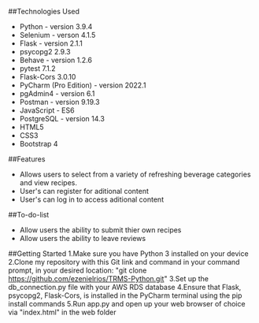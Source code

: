 ##Technologies Used
- Python - version 3.9.4
- Selenium - verson 4.1.5
- Flask - version 2.1.1
- psycopg2 2.9.3
- Behave - version 1.2.6
- pytest 7.1.2
- Flask-Cors 3.0.10
- PyCharm (Pro Edition) - version 2022.1
- pgAdmin4 - version 6.1
- Postman - version 9.19.3
- JavaScript - ES6
- PostgreSQL - version 14.3
- HTML5
- CSS3
- Bootstrap 4

##Features
- Allows users to select from a variety of refreshing beverage categories and view recipes.
- User's can register for aditional content
- User's can log in to access aditional content

##To-do-list
- Allow users the ability to submit thier own recipes
- Allow users the ability to leave reviews 

##Getting Started
1.Make sure you have Python 3 installed on your device
2.Clone my repository with this Git link and command in your command prompt, in your desired location: "git clone https://github.com/ezenielrios/TRMS-Python.git"
3.Set up the db_connection.py file with your AWS RDS database
4.Ensure that Flask, psycopg2, Flask-Cors, is installed in the PyCharm terminal using the pip install commands
5.Run app.py and open up your web browser of choice via "index.html" in the web folder
